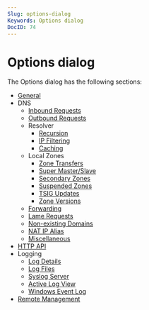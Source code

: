 ```yaml
---
Slug: options-dialog
Keywords: Options dialog
DocID: 74
---
```

# Options dialog

The Options dialog has the following sections:

- [General](wd_opt_general.md)
- DNS
    - [Inbound Requests](wd_opt_dnsreq.md)
    - [Outbound Requests](wd_opt_dnsout.md)
    - Resolver
        - [Recursion](wd_opt_dnsrecur.md)
        - [IP Filtering](wd_opt_dnsrespfilter.md)
        - [Caching](wd_opt_dnscaching.md)
    - Local Zones
        - [Zone Transfers](wd_opt_dnszt.md)
        - [Super Master/Slave](wd_opt_dnsms.md)
        - [Secondary Zones](wd_opt_dnsns2.md)
        - [Suspended Zones](wd_opt_dnssusp.md)
        - [TSIG Updates](wd_opt_dnstsig.md)
        - [Zone Versions](wd_opt_zoneversions.md)
    - [Forwarding](wd_opt_dnsforward.md)
    - [Lame Requests](wd_opt_dnslamereq.md)
    - [Non-existing Domains](wd_opt_dnsnxdom.md)
    - [NAT IP Alias](wd_opt_dnsnatlan.md)
    - [Miscellaneous](wd_opt_dnsmisc.md)
- [HTTP API](wd_opt_httpapi.md)
- Logging
    - [Log Details](wd_opt_logdet.md)
    - [Log Files](wd_opt_logfiles.md)
    - [Syslog Server](wd_opt_log_syslog.md)
    - [Active Log View](wd_opt_log_alog.md)
    - [Windows Event Log](wd_opt_winevent.md)
- [Remote Management](wd_opt_remote.md)

